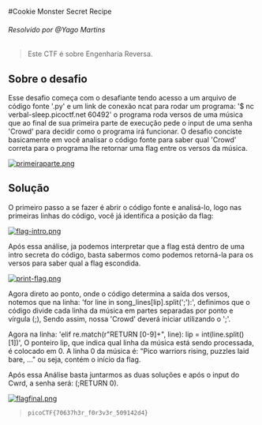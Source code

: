 #Cookie Monster Secret Recipe
###### Resolvido por @Yago Martins
> Este CTF é sobre Engenharia Reversa.
## Sobre o desafio
Esse desafio começa com o desafiante tendo acesso a um arquivo de código fonte '.py' e um link de conexão ncat para rodar um programa: '$ nc verbal-sleep.picoctf.net 60492' o programa roda versos de uma música que ao final de sua primeira parte de execução pede o input de uma senha 'Crowd' para decidir como o programa irá funcionar. O desafio conciste basicamente em você analisar o código fonte para saber qual 'Crowd' correta para o programa lhe retornar uma flag entre os versos da música.

[![primeiraparte.png](https://i.postimg.cc/Tw7SVHk7/primeiraparte.png)](https://postimg.cc/WFZXjScg)

## Solução
O primeiro passo a se fazer é abrir o código fonte e analisá-lo, logo nas primeiras linhas do código, você já identifica a posição da flag:

[![flag-intro.png](https://i.postimg.cc/3RkMcTD5/flag-intro.png)](https://postimg.cc/S2btnHrD)

Após essa análise, ja podemos interpretar que a flag está dentro de uma intro secreta do código, basta sabermos como podemos retorná-la para os versos para saber qual a flag escondida.

[![print-flag.png](https://i.postimg.cc/GmmXQjy6/print-flag.png)](https://postimg.cc/ZCXPYpjL)

Agora direto ao ponto, onde o código determina a saída dos versos, notemos que na linha: 'for line in song_lines[lip].split(';'):', definimos que o código divide cada linha da música em partes separadas por ponto e vírgula (;), Sendo assim, nossa 'Crowd' deverá iniciar utilizando o ';'.

Agora na linha: 'elif re.match(r"RETURN [0-9]+", line): lip = int(line.split()[1])', O ponteiro lip, que indica qual linha da música está sendo processada, é colocado em 0. A linha 0 da música é: "Pico warriors rising, puzzles laid bare, ..." ou seja, contém o início da flag.

Após essa Análise basta juntarmos as duas soluções e após o input do Cwrd, a senha será: (;RETURN 0).

[![flagfinal.png](https://i.postimg.cc/mrNhg7d2/flagfinal.png)](https://postimg.cc/VSvz70Q3)



>`picoCTF{70637h3r_f0r3v3r_509142d4}`
 
